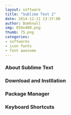 ```yaml
---
layout: software
title: "Sublime Text 2"
date: 2014-12-11 13:37:00
author: Domhnall
img: 850x400.png
thumb: 75.png
categories: 
- softwares 
- icon fonts
- font awesome
---
```


### About Sublime Text 

### Download and Instllation

### Package Manager

### Keyboard Shortcuts
